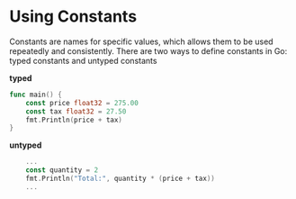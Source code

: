 # Using Constants

Constants are names for specific values, which allows them to be used repeatedly and consistently. There are two ways to define constants in Go: typed constants and untyped constants

**typed**

```go
func main() {
    const price float32 = 275.00
    const tax float32 = 27.50
    fmt.Println(price + tax)
}
```

**untyped**

```go
    ...
    const quantity = 2
    fmt.Println("Total:", quantity * (price + tax))
    ...
```
